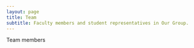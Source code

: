 ```yaml
---
layout: page
title: Team
subtitle: Faculty members and student representatives in Our Group.
---
```


Team members
